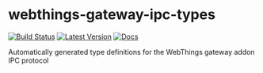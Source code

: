 # webthings-gateway-ipc-types

[![Build Status](https://github.com/tim-hellhake/webthings-gateway-ipc-types/workflows/Build/badge.svg)](https://github.com/tim-hellhake/webthings-gateway-ipc-types/actions?query=workflow%3ABuild)
[![Latest Version](https://img.shields.io/crates/v/webthings-gateway-ipc-types.svg)](https://crates.io/crates/webthings-gateway-ipc-types)
[![Docs](https://docs.rs/webthings-gateway-ipc-types/badge.svg)](https://docs.rs/webthings-gateway-ipc-types)

Automatically generated type definitions for the WebThings gateway addon IPC protocol
